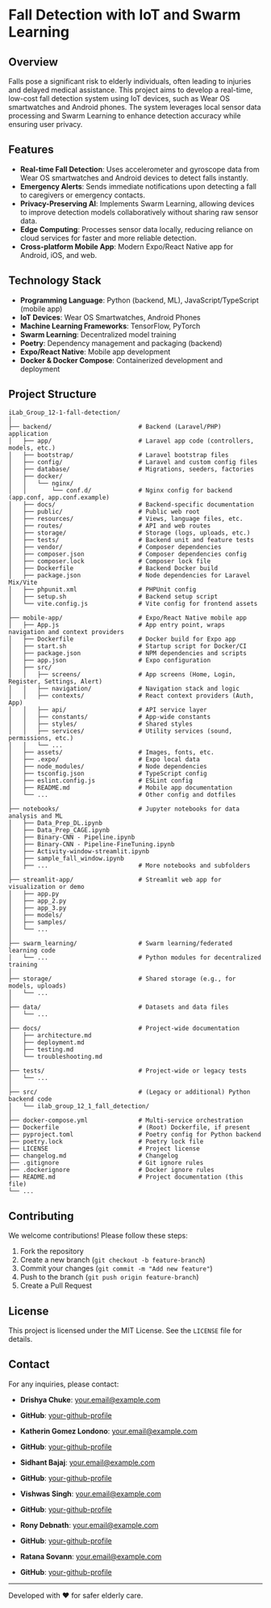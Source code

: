 # Fall Detection with IoT and Swarm Learning

## Overview
Falls pose a significant risk to elderly individuals, often leading to injuries and delayed medical assistance. This project aims to develop a real-time, low-cost fall detection system using IoT devices, such as Wear OS smartwatches and Android phones. The system leverages local sensor data processing and Swarm Learning to enhance detection accuracy while ensuring user privacy.

## Features
- **Real-time Fall Detection**: Uses accelerometer and gyroscope data from Wear OS smartwatches and Android devices to detect falls instantly.
- **Emergency Alerts**: Sends immediate notifications upon detecting a fall to caregivers or emergency contacts.
- **Privacy-Preserving AI**: Implements Swarm Learning, allowing devices to improve detection models collaboratively without sharing raw sensor data.
- **Edge Computing**: Processes sensor data locally, reducing reliance on cloud services for faster and more reliable detection.
- **Cross-platform Mobile App**: Modern Expo/React Native app for Android, iOS, and web.

## Technology Stack
- **Programming Language**: Python (backend, ML), JavaScript/TypeScript (mobile app)
- **IoT Devices**: Wear OS Smartwatches, Android Phones
- **Machine Learning Frameworks**: TensorFlow, PyTorch
- **Swarm Learning**: Decentralized model training
- **Poetry**: Dependency management and packaging (backend)
- **Expo/React Native**: Mobile app development
- **Docker & Docker Compose**: Containerized development and deployment

## Project Structure
```
iLab_Group_12-1-fall-detection/
│
├── backend/                        # Backend (Laravel/PHP) application
│   ├── app/                        # Laravel app code (controllers, models, etc.)
│   ├── bootstrap/                  # Laravel bootstrap files
│   ├── config/                     # Laravel and custom config files
│   ├── database/                   # Migrations, seeders, factories
│   ├── docker/
│   │   └── nginx/
│   │       └── conf.d/             # Nginx config for backend (app.conf, app.conf.example)
│   ├── docs/                       # Backend-specific documentation
│   ├── public/                     # Public web root
│   ├── resources/                  # Views, language files, etc.
│   ├── routes/                     # API and web routes
│   ├── storage/                    # Storage (logs, uploads, etc.)
│   ├── tests/                      # Backend unit and feature tests
│   ├── vendor/                     # Composer dependencies
│   ├── composer.json               # Composer dependencies config
│   ├── composer.lock               # Composer lock file
│   ├── Dockerfile                  # Backend Docker build
│   ├── package.json                # Node dependencies for Laravel Mix/Vite
│   ├── phpunit.xml                 # PHPUnit config
│   ├── setup.sh                    # Backend setup script
│   └── vite.config.js              # Vite config for frontend assets
│
├── mobile-app/                     # Expo/React Native mobile app
│   ├── App.js                      # App entry point, wraps navigation and context providers
│   ├── Dockerfile                  # Docker build for Expo app
│   ├── start.sh                    # Startup script for Docker/CI
│   ├── package.json                # NPM dependencies and scripts
│   ├── app.json                    # Expo configuration
│   ├── src/
│   │   ├── screens/                # App screens (Home, Login, Register, Settings, Alert)
│   │   ├── navigation/             # Navigation stack and logic
│   │   ├── contexts/               # React context providers (Auth, App)
│   │   ├── api/                    # API service layer
│   │   ├── constants/              # App-wide constants
│   │   ├── styles/                 # Shared styles
│   │   ├── services/               # Utility services (sound, permissions, etc.)
│   │   └── ...
│   ├── assets/                     # Images, fonts, etc.
│   ├── .expo/                      # Expo local data
│   ├── node_modules/               # Node dependencies
│   ├── tsconfig.json               # TypeScript config
│   ├── eslint.config.js            # ESLint config
│   ├── README.md                   # Mobile app documentation
│   └── ...                         # Other config and dotfiles
│
├── notebooks/                      # Jupyter notebooks for data analysis and ML
│   ├── Data_Prep_DL.ipynb
│   ├── Data_Prep_CAGE.ipynb
│   ├── Binary-CNN - Pipeline.ipynb
│   ├── Binary-CNN - Pipeline-FineTuning.ipynb
│   ├── Activity-window-streamlit.ipynb
│   ├── sample_fall_window.ipynb
│   ├── ...                         # More notebooks and subfolders
│
├── streamlit-app/                  # Streamlit web app for visualization or demo
│   ├── app.py
│   ├── app_2.py
│   ├── app_3.py
│   ├── models/
│   ├── samples/
│   └── ...
│
├── swarm_learning/                 # Swarm learning/federated learning code
│   └── ...                         # Python modules for decentralized training
│
├── storage/                        # Shared storage (e.g., for models, uploads)
│   └── ...
│
├── data/                           # Datasets and data files
│   └── ...
│
├── docs/                           # Project-wide documentation
│   ├── architecture.md
│   ├── deployment.md
│   ├── testing.md
│   └── troubleshooting.md
│
├── tests/                          # Project-wide or legacy tests
│   └── ...
│
├── src/                            # (Legacy or additional) Python backend code
│   └── ilab_group_12_1_fall_detection/
│
├── docker-compose.yml              # Multi-service orchestration
├── Dockerfile                      # (Root) Dockerfile, if present
├── pyproject.toml                  # Poetry config for Python backend
├── poetry.lock                     # Poetry lock file
├── LICENSE                         # Project license
├── changelog.md                    # Changelog
├── .gitignore                      # Git ignore rules
├── .dockerignore                   # Docker ignore rules
├── README.md                       # Project documentation (this file)
└── ...
```
## Contributing
We welcome contributions! Please follow these steps:
1. Fork the repository
2. Create a new branch (`git checkout -b feature-branch`)
3. Commit your changes (`git commit -m "Add new feature"`)
4. Push to the branch (`git push origin feature-branch`)
5. Create a Pull Request

## License
This project is licensed under the MIT License. See the `LICENSE` file for details.

## Contact
For any inquiries, please contact:
- **Drishya Chuke**: [your.email@example.com](mailto:your.email@example.com)
- **GitHub**: [your-github-profile](https://github.com/your-github-profile)

- **Katherin Gomez Londono**: [your.email@example.com](mailto:your.email@example.com)
- **GitHub**: [your-github-profile](https://github.com/your-github-profile)

- **Sidhant Bajaj**: [your.email@example.com](mailto:your.email@example.com)
- **GitHub**: [your-github-profile](https://github.com/your-github-profile)

- **Vishwas Singh**: [your.email@example.com](mailto:your.email@example.com)
- **GitHub**: [your-github-profile](https://github.com/your-github-profile)

- **Rony Debnath**: [your.email@example.com](mailto:your.email@example.com)
- **GitHub**: [your-github-profile](https://github.com/your-github-profile)

- **Ratana Sovann**: [your.email@example.com](mailto:your.email@example.com)
- **GitHub**: [your-github-profile](https://github.com/your-github-profile)

---
Developed with ❤️ for safer elderly care.
